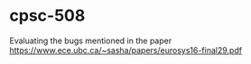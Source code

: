 # cpsc-508
Evaluating the bugs mentioned in the paper https://www.ece.ubc.ca/~sasha/papers/eurosys16-final29.pdf
